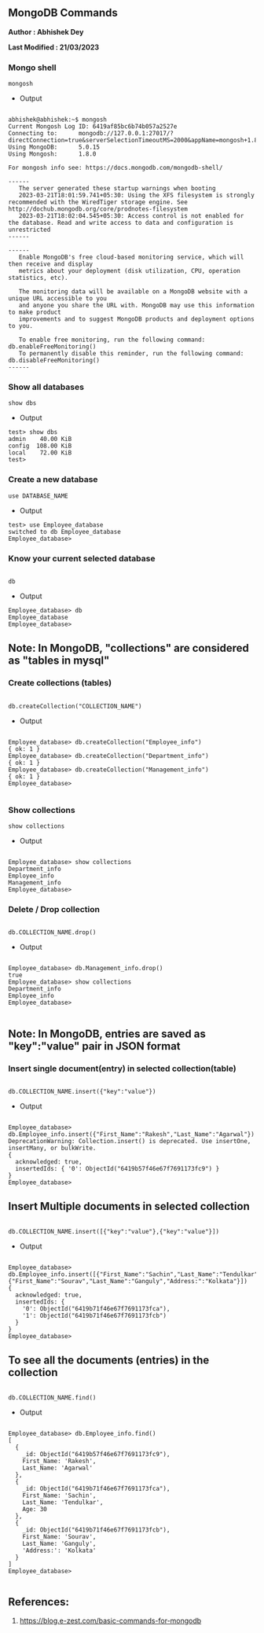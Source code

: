 ## MongoDB Commands

**Author : Abhishek Dey**

**Last Modified : 21/03/2023**


### Mongo shell

```
mongosh

```

* Output

```

abhishek@abhishek:~$ mongosh
Current Mongosh Log ID:	6419af85bc6b74b057a2527e
Connecting to:		mongodb://127.0.0.1:27017/?directConnection=true&serverSelectionTimeoutMS=2000&appName=mongosh+1.8.0
Using MongoDB:		5.0.15
Using Mongosh:		1.8.0

For mongosh info see: https://docs.mongodb.com/mongodb-shell/

------
   The server generated these startup warnings when booting
   2023-03-21T18:01:59.741+05:30: Using the XFS filesystem is strongly recommended with the WiredTiger storage engine. See http://dochub.mongodb.org/core/prodnotes-filesystem
   2023-03-21T18:02:04.545+05:30: Access control is not enabled for the database. Read and write access to data and configuration is unrestricted
------

------
   Enable MongoDB's free cloud-based monitoring service, which will then receive and display
   metrics about your deployment (disk utilization, CPU, operation statistics, etc).
   
   The monitoring data will be available on a MongoDB website with a unique URL accessible to you
   and anyone you share the URL with. MongoDB may use this information to make product
   improvements and to suggest MongoDB products and deployment options to you.
   
   To enable free monitoring, run the following command: db.enableFreeMonitoring()
   To permanently disable this reminder, run the following command: db.disableFreeMonitoring()
------

```

### Show all databases

```
show dbs

```

* Output

```
test> show dbs
admin    40.00 KiB
config  108.00 KiB
local    72.00 KiB
test> 

```

### Create a new database

```
use DATABASE_NAME

```

* Output

```
test> use Employee_database
switched to db Employee_database
Employee_database> 

```

### Know your current selected database

```

db

```

* Output

```
Employee_database> db
Employee_database
Employee_database> 

```

## Note: In MongoDB, "collections" are considered as "tables in mysql"

### Create collections (tables)

```

db.createCollection("COLLECTION_NAME")

```

* Output

```

Employee_database> db.createCollection("Employee_info")
{ ok: 1 }
Employee_database> db.createCollection("Department_info")
{ ok: 1 }
Employee_database> db.createCollection("Management_info")
{ ok: 1 }
Employee_database> 


```

### Show collections

```
show collections

```

* Output

```

Employee_database> show collections
Department_info
Employee_info
Management_info
Employee_database> 

```

### Delete / Drop collection

```

db.COLLECTION_NAME.drop()

```

* Output

```

Employee_database> db.Management_info.drop()
true
Employee_database> show collections
Department_info
Employee_info
Employee_database> 


```

## Note: In MongoDB, entries are saved as "key":"value" pair in JSON format

### Insert single document(entry) in selected collection(table)

```

db.COLLECTION_NAME.insert({"key":"value"})

```

* Output

```

Employee_database> db.Employee_info.insert({"First_Name":"Rakesh","Last_Name":"Agarwal"})
DeprecationWarning: Collection.insert() is deprecated. Use insertOne, insertMany, or bulkWrite.
{
  acknowledged: true,
  insertedIds: { '0': ObjectId("6419b57f46e67f7691173fc9") }
}
Employee_database> 

```

## Insert Multiple documents in selected collection


```

db.COLLECTION_NAME.insert([{"key":"value"},{"key":"value"}])

```

* Output

```

Employee_database> db.Employee_info.insert([{"First_Name":"Sachin","Last_Name":"Tendulkar","Age":30},{"First_Name":"Sourav","Last_Name":"Ganguly","Address:":"Kolkata"}])
{
  acknowledged: true,
  insertedIds: {
    '0': ObjectId("6419b71f46e67f7691173fca"),
    '1': ObjectId("6419b71f46e67f7691173fcb")
  }
}
Employee_database> 

```

## To see all the documents (entries) in the collection

```

db.COLLECTION_NAME.find()

```

* Output

```

Employee_database> db.Employee_info.find()
[
  {
    _id: ObjectId("6419b57f46e67f7691173fc9"),
    First_Name: 'Rakesh',
    Last_Name: 'Agarwal'
  },
  {
    _id: ObjectId("6419b71f46e67f7691173fca"),
    First_Name: 'Sachin',
    Last_Name: 'Tendulkar',
    Age: 30
  },
  {
    _id: ObjectId("6419b71f46e67f7691173fcb"),
    First_Name: 'Sourav',
    Last_Name: 'Ganguly',
    'Address:': 'Kolkata'
  }
]
Employee_database> 


```


## References:

1. https://blog.e-zest.com/basic-commands-for-mongodb

